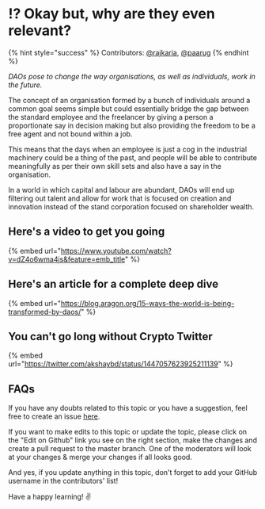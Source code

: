 # ⁉ Okay but, why are they even relevant?

{% hint style="success" %}
Contributors: [@rajkaria](https://github.com/rajkaria), [@paarug](https://github.com/paarug)
{% endhint %}

*DAOs pose to change the way organisations, as well as individuals, work in the future.*

The concept of an organisation formed by a bunch of individuals around a common goal seems simple but could essentially bridge the gap between the standard employee and the freelancer by giving a person a proportionate say in decision making but also providing the freedom to be a free agent and not bound within a job.

This means that the days when an employee is just a cog in the industrial machinery could be a thing of the past, and people will be able to contribute meaningfully as per their own skill sets and also have a say in the organisation.

In a world in which capital and labour are abundant, DAOs will end up filtering out talent and allow for work that is focused on creation and innovation instead of the stand corporation focused on shareholder wealth.

## Here's a video to get you going

{% embed url="https://www.youtube.com/watch?v=dZ4o6wma4js&feature=emb_title" %}

## Here's an article for a complete deep dive

{% embed url="https://blog.aragon.org/15-ways-the-world-is-being-transformed-by-daos/" %}

## You can't go long without Crypto Twitter

{% embed url="https://twitter.com/akshaybd/status/1447057623925211139" %}

## FAQs

If you have any doubts related to this topic or you have a suggestion, feel free to create an issue [here](https://github.com/SuperteamDAO/ground-zero/issues).

If you want to make edits to this topic or update the topic, please click on the "Edit on Github" link you see on the right section, make the changes and create a pull request to the master branch. One of the moderators will look at your changes & merge your changes if all looks good.

And yes, if you update anything in this topic, don't forget to add your GitHub username in the contributors' list!

Have a happy learning! ✌️
